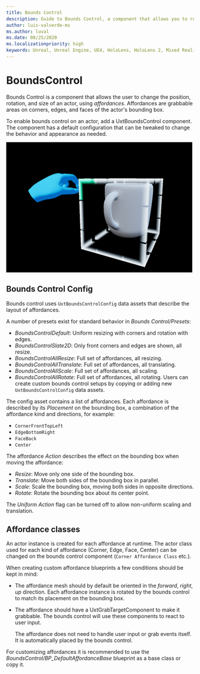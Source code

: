 ```yaml
---
title: Bounds Control
description: Guide to Bounds Control, a component that allows you to rotate, translate and scale an actor using affordances.
author: luis-valverde-ms
ms.author: luval
ms.date: 08/25/2020
ms.localizationpriority: high
keywords: Unreal, Unreal Engine, UE4, HoloLens, HoloLens 2, Mixed Reality, development, MRTK, UXT, UX Tools, bounds control, bounding box
---
```


# BoundsControl

Bounds Control is a component that allows the user to change the position, rotation, and size of an actor, using _affordances_. Affordances are grabbable areas on corners, edges, and faces of the actor's bounding box.

To enable bounds control on an actor, add a UxtBoundsControl component. The component has a default configuration that can be tweaked to change the behavior and appearance as needed.

![FollowComponent](Images/BoundsControl.png)

## Bounds Control Config

Bounds control uses `UxtBoundsControlConfig` data assets that describe the layout of affordances.

A number of presets exist for standard behavior in _Bounds Control/Presets_:
* _BoundsControlDefault_: Uniform resizing with corners and rotation with edges.
* _BoundsControlSlate2D_: Only front corners and edges are shown, all resize.
* _BoundsControlAllResize_: Full set of affordances, all resizing.
* _BoundsControlAllTranslate_: Full set of affordances, all translating.
* _BoundsControlAllScale_: Full set of affordances, all scaling.
* _BoundsControlAllRotate_: Full set of affordances, all rotating.
Users can create custom bounds control setups by copying or adding new `UxtBoundsControlConfig` data assets.

The config asset contains a list of affordances. Each affordance is described by its _Placement_ on the bounding box, a combination of the affordance kind and directions, for example:
* `CornerFrontTopLeft`
* `EdgeBottomRight`
* `FaceBack`
* `Center`

The affordance _Action_ describes the effect on the bounding box when moving the affordance:
* _Resize_: Move only one side of the bounding box.
* _Translate_: Move both sides of the bounding box in parallel.
* _Scale_: Scale the bounding box, moving both sides in opposite directions.
* _Rotate_: Rotate the bounding box about its center point.

The _Uniform Action_ flag can be turned off to allow non-uniform scaling and translation.

## Affordance classes

An actor instance is created for each affordance at runtime. The actor class used for each kind of affordance (Corner, Edge, Face, Center) can be changed on the bounds control component (`Corner Affordance Class` etc.).

When creating custom affordance blueprints a few conditions should be kept in mind:
* The affordance mesh should by default be oriented in the _forward_, _right_, _up_ direction. Each affordance instance is rotated by the bounds control to match its placement on the bounding box.
* The affordance should have a UxtGrabTargetComponent to make it grabbable. The bounds control will use these components to react to user input.

  The affordance does not need to handle user input or grab events itself. It is automatically placed by the bounds control.

For customizing affordances it is recommended to use the _BoundsControl/BP_DefaultAffordanceBase_ blueprint as a base class or copy it.

